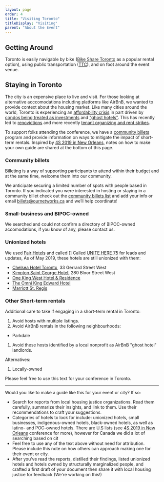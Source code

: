 ```yaml
---
layout: page
order: 4
title: "Visiting Toronto"
titleDisplay: "Visiting"
parent: "About the Event"
---
```


## Getting Around 

Toronto is easily navigable by bike ([Bike Share Toronto](https://bikesharetoronto.com/) as a popular rental option), using public transportation ([TTC](http://www.ttc.ca/)), and on foot around the event venue.

## Staying in Toronto

The city is an expensive place to live and visit. For those looking at alternative acccomodations including platforms like AirBnB, we wanted to provide context about the housing market. Like many cities around the world, Toronto is experiencing an [affordability crisis](https://www.blogto.com/city/2019/03/report-housing-affordability-crisis-toronto/) in part driven by [condos being treated as investments](https://www.theguardian.com/world/2019/jul/07/toronto-housing-owner-occupied-canada-affordability) and ["ghost hotels"](https://www.thestar.com/opinion/star-columnists/2017/12/01/haunted-by-the-rise-of-ghost-hotels.html). This has recently led to [renovictions](https://nowtoronto.com/news/renovicted-toronto-rental-housing/) and more recently [tenant organizing and rent strikes](http://parkdaleorganize.ca/).

To support folks attending the conference, we have a [community billets](#community-billets) program and provide information on ways to mitigate the impact of short-term rentals. Inspired by [4S 2019 in New Orleans](https://www.4s2019.org/accommodation/), notes on how to make your own guide are shared at the bottom of this page.

### Community billets

Billeting is a way of supporting participants to attend within their budget and at the same time, welcome them into our community. 

We anticipate securing a limited number of spots with people based in Toronto. If you indicated you were interested in hosting or staying in a community billet check out the [community billets list](https://ethercalc.org/s0r2i3dsfznl) and add your info or email billets@ournetworks.ca and we’ll help coordinate!

### Small-business and BIPOC-owned 



We searched and could not confirm a directory of BIPOC-owned accomodations, if you know of any, please contact us. 

### Unionized hotels

We used [Fair Hotels](https://www.fairhotel.org/) and called []
Called [UNITE HERE 75](https://www.uniteherelocal75.org/) for leads and updates, As of May 2019, these hotels are still unionized with them:

- [Chelsea Hotel Toronto](http://www.chelseatoronto.com/en/), 33 Gerrard Street West
- [Kimpton Saint George Hotel](https://www.ihg.com/kimptonhotels/hotels/us/en/saint-george-hotel-toronto-on/yyzbs/hoteldetail), 280 Bloor Street West
- [One King West Hotel & Residence](https://www.onekingwest.com/)
- [The Omni King Edward Hotel](https://www.guestreservations.com/the-omni-king-edward-hotel/booking)
- [Marriott St. Regis](https://www.marriott.com/hotels/travel/yyzxr-the-st-regis-toronto/)

### Other Short-term rentals

Additional care to take if engaging in a short-term rental in Toronto:

1. Avoid hosts with multiple listings.
1. Avoid AirBnB rentals in the following neighbourhoods:
  - Parkdale
1. Avoid these hosts identified by a local nonprofit as AirBnB "ghost hotel" landlords.

Alternatives:

1. Locally-owned


    


Please feel free to use this text for your conference in Toronto.

---

Would you like to make a guide like this for your event or city? If so:

- Search for reports from local housing justice organizations. Read them carefully, summarize their insights, and link to them. Use their recommendations to craft your suggestions.
- Categories of hotels to look for include: unionized hotels, small businesses, indigenous-owned hotels, black-owned hotels, as well as latino- and POC-owned hotels. There are U.S lists (see [4S 2019 in New Orleans](https://www.4s2019.org/accommodation/) conference for more), however for Canada we did a lot of searching based on cit
- Feel free to use any of the text above without need for attribution. Please include this note on how others can approach making one for their event or city.
- After you’ve read the reports, distilled their findings, listed unionized hotels and hotels owned by structurally marginalized people, and crafted a first draft of your document then share it with local housing justice for feedback (We're working on this!)
